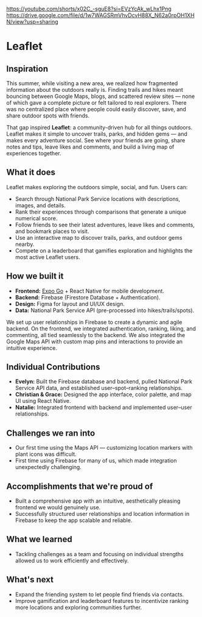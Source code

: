 https://youtube.com/shorts/x02C_-sguE8?si=EVzYcAk_wLhx1Png
https://drive.google.com/file/d/1w7WAGSRmVhvDcvH88X_N62a0rpOH1XHN/view?usp=sharing

# Leaflet

## Inspiration
This summer, while visiting a new area, we realized how fragmented information about the outdoors really is. Finding trails and hikes meant bouncing between Google Maps, blogs, and scattered review sites — none of which gave a complete picture or felt tailored to real explorers. There was no centralized place where people could easily discover, save, and share outdoor spots with friends.

That gap inspired **Leaflet**: a community-driven hub for all things outdoors. Leaflet makes it simple to uncover trails, parks, and hidden gems — and makes every adventure social. See where your friends are going, share notes and tips, leave likes and comments, and build a living map of experiences together.

## What it does
Leaflet makes exploring the outdoors simple, social, and fun. Users can:
- Search through National Park Service locations with descriptions, images, and details.
- Rank their experiences through comparisons that generate a unique numerical score.
- Follow friends to see their latest adventures, leave likes and comments, and bookmark places to visit.
- Use an interactive map to discover trails, parks, and outdoor gems nearby.
- Compete on a leaderboard that gamifies exploration and highlights the most active Leaflet users.

## How we built it
- **Frontend:** [Expo Go](https://expo.dev/) + React Native for mobile development.
- **Backend:** Firebase (Firestore Database + Authentication).
- **Design:** Figma for layout and UI/UX design.
- **Data:** National Park Service API (pre-processed into hikes/trails/spots).

We set up user relationships in Firebase to create a dynamic and agile backend. On the frontend, we integrated authentication, ranking, liking, and commenting, all tied seamlessly to the backend. We also integrated the Google Maps API with custom map pins and interactions to provide an intuitive experience.

## Individual Contributions
- **Evelyn:** Built the Firebase database and backend, pulled National Park Service API data, and established user–spot–ranking relationships.  
- **Christian & Grace:** Designed the app interface, color palette, and map UI using React Native.  
- **Natalie:** Integrated frontend with backend and implemented user–user relationships.  

## Challenges we ran into
- Our first time using the Maps API — customizing location markers with plant icons was difficult.  
- First time using Firebase for many of us, which made integration unexpectedly challenging.  

## Accomplishments that we're proud of
- Built a comprehensive app with an intuitive, aesthetically pleasing frontend we would genuinely use.  
- Successfully structured user relationships and location information in Firebase to keep the app scalable and reliable.  

## What we learned
- Tackling challenges as a team and focusing on individual strengths allowed us to work efficiently and effectively.  

## What's next
- Expand the friending system to let people find friends via contacts.  
- Improve gamification and leaderboard features to incentivize ranking more locations and exploring communities further.  
